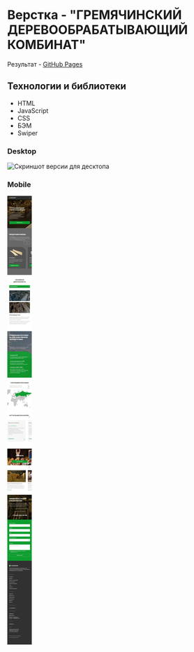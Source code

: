 # Верстка - "ГРЕМЯЧИНСКИЙ ДЕРЕВООБРАБАТЫВАЮЩИЙ КОМБИНАТ"

Результат -  [GitHub Pages](https://s-gusterev.github.io/gremyachinskij/)

## Технологии и библиотеки

- HTML
- JavaScript
- CSS
- БЭМ
- Swiper

### Desktop

![Скриншот версии для десктопа](/assets/images/screencapture-localhost-desktop.jpg)

### Mobile

![Скриншот версии для мобильных устройств](/assets/images/screencapture-localhost-mobile.jpg)
